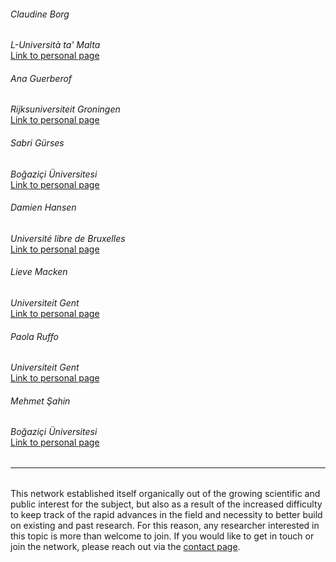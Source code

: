 ###### Claudine Borg<br/>
*L-Università ta' Malta*<br/>
<a href="https://www.um.edu.mt/profile/claudineborg" class="green" target="_blank">Link to personal page</a>

###### Ana Guerberof<br/>
*Rijksuniversiteit Groningen*<br/>
<a href="https://research.rug.nl/en/persons/ana-guerberof-arenas/" class="green" target="_blank">Link to personal page</a>

###### Sabri Gürses<br/>
*Boğaziçi Üniversitesi*<br/>
<a href="https://ceviribilim.com/" class="green" target="_blank">Link to personal page</a>

###### Damien Hansen<br/>
*Université libre de Bruxelles*<br/>
<a href="https://hansenda.github.io/" class="green" target="_blank">Link to personal page</a>

###### Lieve Macken<br/>
*Universiteit Gent*<br/>
<a href="https://lt3.ugent.be/people/lieve-macken/" class="green" target="_blank">Link to personal page</a>

###### Paola Ruffo<br/>
*Universiteit Gent*<br/>
<a href="https://bohtranslations.com/" class="green" target="_blank">Link to personal page</a>

###### Mehmet Şahin<br/>
*Boğaziçi Üniversitesi*<br/>
<a href="https://transint.bogazici.edu.tr/mehmet-sahin" class="green" target="_blank">Link to personal page</a>

<hr style="boder-top:solid #eff0f1;height:1px;margin-top: 2rem;margin-bottom:2rem;">

This network established itself organically out of the growing scientific and public interest for the subject, but also as a result of the increased difficulty to keep track of the rapid advances in the field and necessity to better build on existing and past research. For this reason, any researcher interested in this topic is more than welcome to join. If you would like to get in touch or join the network, please reach out via the <a href="contact.html" class="green">contact page</a>.
